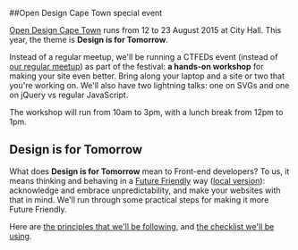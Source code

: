 ##Open Design Cape Town special event

[Open Design Cape Town](http://opendesignct.com/) runs from 12 to 23 August 2015 at City Hall. This year, the theme is **Design is for Tomorrow**.

Instead of a regular meetup, we'll be running a CTFEDs event (instead of [our regular meetup](http://www.meetup.com/ctfeds/)) as part of the festival: **a hands-on workshop** for making your site even better. Bring along your laptop and a site or two that you're working on. We'll also have two lightning talks: one on SVGs and one on jQuery vs regular JavaScript.

The workshop will run from 10am to 3pm, with a lunch break from 12pm to 1pm.

## Design is for Tomorrow

What does **Design is for Tomorrow** mean to Front-end developers? To us, it means thinking and behaving in a [Future Friendly](http://futurefriendlyweb.com/) way ([local version](http://www.futurefriendly.co.za/)): acknowledge and embrace unpredictability, and make your websites with that in mind. We'll run through some practical steps for making it more Future Friendly.

Here are [the principles that we'll be following](open-design-2015-principles.html), and [the checklist we'll be using](open-design-2015-checklist.html).
